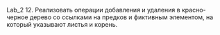 Lab_2 12. Реализовать операции добавления и удаления в красно-черное дерево со ссылками
на предков и фиктивным элементом, на который указывают листья и корень.
